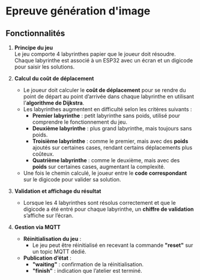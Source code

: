 # Epreuve génération d'image  

## Fonctionnalités

1. **Principe du jeu**  
   Le jeu comporte 4 labyrinthes papier que le joueur doit résoudre. Chaque labyrinthe est associé à un ESP32 avec un écran et un digicode pour saisir les solutions.  

2. **Calcul du coût de déplacement**  
   - Le joueur doit calculer le **coût de déplacement** pour se rendre du point de départ au point d’arrivée dans chaque labyrinthe en utilisant l’**algorithme de Dijkstra**.  
   - Les labyrinthes augmentent en difficulté selon les critères suivants :  
     - **Premier labyrinthe** : petit labyrinthe sans poids, utilisé pour comprendre le fonctionnement du jeu.  
     - **Deuxième labyrinthe** : plus grand labyrinthe, mais toujours sans poids.  
     - **Troisième labyrinthe** : comme le premier, mais avec des **poids** ajoutés sur certaines cases, rendant certains déplacements plus coûteux.  
     - **Quatrième labyrinthe** : comme le deuxième, mais avec des **poids** sur certaines cases, augmentant la complexité.  
   - Une fois le chemin calculé, le joueur entre le **code correspondant** sur le digicode pour valider sa solution.  

3. **Validation et affichage du résultat**  
   - Lorsque les 4 labyrinthes sont résolus correctement et que le digicode a été entré pour chaque labyrinthe, un **chiffre de validation** s’affiche sur l’écran.  

4. **Gestion via MQTT**  
   - **Réinitialisation du jeu** :  
     - Le jeu peut être réinitialisé en recevant la commande **"reset"** sur un topic MQTT dédié.  
   - **Publication d’état** :  
     - **"waiting"** : confirmation de la réinitialisation.  
     - **"finish"** : indication que l’atelier est terminé.  

